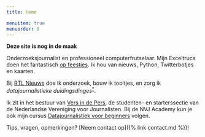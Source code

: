 ```yaml
---
title: Home

menuitem: true
menuorder: 0
---
```




**Deze site is nog in de maak**

Onderzoeksjournalist en professioneel computerfrutselaar. Mijn Exceltrucs doen het fantastisch [op feestjes](https://speld.nl/2017/05/20/deze-exceltrucs-doen-het-goed-op-feestjes/). Ik hou van nieuws, Python, Twitterbotjes en kaarten.

Bij [RTL Nieuws](https://www.rtlnieuws.nl/tags/personen/wouter-van-dijke) doe ik onderzoek, bouw ik tooltjes, en zorg ik *datajournalistieke duidingsdinges*<sup>[*](https://www.geenstijl.nl/5146834/zo-stemde-nederland-1991-2019/)</sup>.

Ik zit in het bestuur van [Vers in de Pers](https://www.nvj.nl/starters), de studenten- en starterssectie van de Nederlandse Vereniging voor Journalisten. Bij de NVJ Academy kun je ook mijn cursus [Datajournalistiek voor beginners](https://www.nvj.nl/agenda/datajournalistiek-beginners-5) volgen.

Tips, vragen, opmerkingen? [Neem contact op]({% link contact.md %})!
